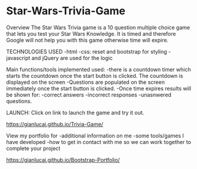 # Star-Wars-Trivia-Game

Overview
The Star Wars Trivia game is a 10 question multiple choice game that lets you test your Star Wars Knowledge. It is timed and therefore Google will not help you with this game otherwise time will expire.

TECHNOLOGIES USED
-html
-css: reset and bootstrap for styling
-javascript and jQuery are used for the logic

Main functions/tools implemented used:
-there is a countdown timer which starts the countdown once the start button is clicked. The countdown is displayed on the screen
-Questions are populated on the screen immediately once the start button is clicked.
-Once time expires results will be shown for:
-correct answers
-incorrect responses
-unasnwered questions.

LAUNCH:
Click on link to launch the game and try it out.

https://gianlucai.github.io/Trivia-Game/

View my portfolio for
-additional information on me
-some tools/games I have developed
-how to get in contact with me so we can work together to complete your project

https://gianlucai.github.io/Bootstrap-Portfolio/
